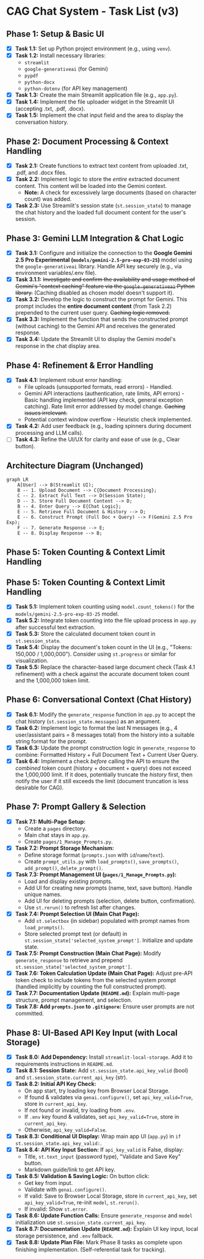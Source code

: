 # CAG Chat System - Task List (v3)

## Phase 1: Setup & Basic UI

- [X] **Task 1.1:** Set up Python project environment (e.g., using `venv`).
- [X] **Task 1.2:** Install necessary libraries:
    - `streamlit`
    - `google-generativeai` (for Gemini)
    - `pypdf`
    - `python-docx`
    - `python-dotenv` (for API key management)
- [X] **Task 1.3:** Create the main Streamlit application file (e.g., `app.py`).
- [X] **Task 1.4:** Implement the file uploader widget in the Streamlit UI (accepting .txt, .pdf, .docx).
- [X] **Task 1.5:** Implement the chat input field and the area to display the conversation history.

## Phase 2: Document Processing & Context Handling

- [X] **Task 2.1:** Create functions to extract text content from uploaded .txt, .pdf, and .docx files.
- [X] **Task 2.2:** Implement logic to store the *entire* extracted document content. This content will be loaded into the Gemini context.
    - **Note:** A check for excessively large documents (based on character count) was added.
- [X] **Task 2.3:** Use Streamlit's session state (`st.session_state`) to manage the chat history and the loaded full document content for the user's session.

## Phase 3: Gemini LLM Integration & Chat Logic

- [X] **Task 3.1:** Configure and initialize the connection to the **Google Gemini 2.5 Pro Experimental (`models/gemini-2.5-pro-exp-03-25`)** model using the `google-generativeai` library. Handle API key securely (e.g., via environment variables/.env file).
- [X] **Task 3.1.1:** ~~Investigate and confirm the availability and usage method of Gemini's "context caching" feature via the `google-generativeai` Python library.~~ (Caching disabled as chosen model doesn't support it).
- [X] **Task 3.2:** Develop the logic to construct the prompt for Gemini. This prompt includes the **entire document content** (from Task 2.2) prepended to the current user query. ~~Caching logic removed.~~
- [X] **Task 3.3:** Implement the function that sends the constructed prompt (without caching) to the Gemini API and receives the generated response.
- [X] **Task 3.4:** Update the Streamlit UI to display the Gemini model's response in the chat display area.

## Phase 4: Refinement & Error Handling

- [X] **Task 4.1:** Implement robust error handling:
    - File uploads (unsupported formats, read errors) - Handled.
    - Gemini API interactions (authentication, rate limits, API errors) - Basic handling implemented (API key check, general exception catching). Rate limit error addressed by model change. ~~Caching issues irrelevant.~~
    - Potential context window overflow - Heuristic check implemented.
- [X] **Task 4.2:** Add user feedback (e.g., loading spinners during document processing and LLM calls).
- [ ] **Task 4.3:** Refine the UI/UX for clarity and ease of use (e.g., Clear button).

## Architecture Diagram (Unchanged)

```mermaid
graph LR
    A[User] --> B(Streamlit UI);
    B -- 1. Upload Document --> C{Document Processing};
    C -- 2. Extract Full Text --> D(Session State);
    D -- 3. Store Full Document Content --> D;
    B -- 4. Enter Query --> E{Chat Logic};
    E -- 5. Retrieve Full Document & History --> D;
    E -- 6. Construct Prompt (Full Doc + Query) --> F(Gemini 2.5 Pro Exp);
    F -- 7. Generate Response --> E;
    E -- 8. Display Response --> B;
```

## Phase 5: Token Counting & Context Limit Handling
## Phase 5: Token Counting & Context Limit Handling

- [X] **Task 5.1:** Implement token counting using `model.count_tokens()` for the `models/gemini-2.5-pro-exp-03-25` model.
- [X] **Task 5.2:** Integrate token counting into the file upload process in `app.py` after successful text extraction.
- [X] **Task 5.3:** Store the calculated document token count in `st.session_state`.
- [X] **Task 5.4:** Display the document's token count in the UI (e.g., "Tokens: 150,000 / 1,000,000"). Consider using `st.progress` or similar for visualization.
- [X] **Task 5.5:** Replace the character-based large document check (Task 4.1 refinement) with a check against the accurate document token count and the 1,000,000 token limit.

## Phase 6: Conversational Context (Chat History)

- [X] **Task 6.1:** Modify the `generate_response` function in `app.py` to accept the chat history (`st.session_state.messages`) as an argument.
- [X] **Task 6.2:** Implement logic to format the last N messages (e.g., 4 user/assistant pairs = 8 messages total) from the history into a suitable string format for the prompt.
- [X] **Task 6.3:** Update the prompt construction logic in `generate_response` to combine: Formatted History + Full Document Text + Current User Query.
- [X] **Task 6.4:** Implement a check *before* calling the API to ensure the *combined* token count (history + document + query) does not exceed the 1,000,000 limit. If it does, potentially truncate the *history* first, then notify the user if it still exceeds the limit (document truncation is less desirable for CAG).

## Phase 7: Prompt Gallery & Selection

- [X] **Task 7.1: Multi-Page Setup:**
    - Create a `pages` directory.
    - Main chat stays in `app.py`.
    - Create `pages/1_Manage_Prompts.py`.
- [X] **Task 7.2: Prompt Storage Mechanism:**
    - Define storage format (`prompts.json` with `id`/`name`/`text`).
    - Create `prompt_utils.py` with `load_prompts()`, `save_prompts()`, `add_prompt()`, `delete_prompt()`.
- [X] **Task 7.3: Prompt Management UI (`pages/1_Manage_Prompts.py`):**
    - Load and display existing prompts.
    - Add UI for creating new prompts (name, text, save button). Handle unique names.
    - Add UI for deleting prompts (selection, delete button, confirmation).
    - Use `st.rerun()` to refresh list after changes.
- [X] **Task 7.4: Prompt Selection UI (Main Chat Page):**
    - Add `st.selectbox` (in sidebar) populated with prompt names from `load_prompts()`.
    - Store selected prompt text (or default) in `st.session_state['selected_system_prompt']`. Initialize and update state.
- [X] **Task 7.5: Prompt Construction (Main Chat Page):** Modify `generate_response` to retrieve and prepend `st.session_state['selected_system_prompt']`.
- [X] **Task 7.6: Token Calculation Update (Main Chat Page):** Adjust pre-API token check to include tokens from the selected system prompt (handled implicitly by counting the full constructed prompt).
- [X] **Task 7.7: Documentation Update (`README.md`):** Explain multi-page structure, prompt management, and selection.
- [X] **Task 7.8: Add `prompts.json` to `.gitignore`:** Ensure user prompts are not committed.

## Phase 8: UI-Based API Key Input (with Local Storage)

- [X] **Task 8.0: Add Dependency:** Install `streamlit-local-storage`. Add it to requirements instructions in `README.md`.
- [X] **Task 8.1: Session State:** Add `st.session_state.api_key_valid` (bool) and `st.session_state.current_api_key` (str).
- [X] **Task 8.2: Initial API Key Check:**
    - On app start, try loading key from Browser Local Storage.
    - If found & validates via `genai.configure()`, set `api_key_valid=True`, store in `current_api_key`.
    - If not found or invalid, try loading from `.env`.
    - If `.env` key found & validates, set `api_key_valid=True`, store in `current_api_key`.
    - Otherwise, `api_key_valid=False`.
- [X] **Task 8.3: Conditional UI Display:** Wrap main app UI (`app.py`) in `if st.session_state.api_key_valid:`.
- [X] **Task 8.4: API Key Input Section:** If `api_key_valid` is False, display:
    - Title, `st.text_input` (password type), "Validate and Save Key" button.
    - Markdown guide/link to get API key.
- [X] **Task 8.5: Validation & Saving Logic:** On button click:
    - Get key from input.
    - Validate with `genai.configure()`.
    - If valid: Save to Browser Local Storage, store in `current_api_key`, set `api_key_valid=True`, re-init `model`, `st.rerun()`.
    - If invalid: Show `st.error`.
- [X] **Task 8.6: Update Function Calls:** Ensure `generate_response` and `model` initialization use `st.session_state.current_api_key`.
- [X] **Task 8.7: Documentation Update (`README.md`):** Explain UI key input, local storage persistence, and `.env` fallback.
- [X] **Task 8.8: Update Plan File:** Mark Phase 8 tasks as complete upon finishing implementation. (Self-referential task for tracking).